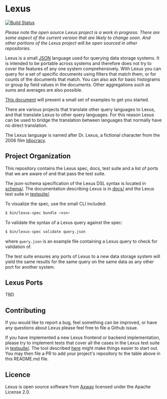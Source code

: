 # Lexus
[![Build Status](https://jenkins.appcelerator.org/buildStatus/icon?job=pem/lexus/master)](https://jenkins.appcelerator.org/job/pem/job/lexus/job/master/)

*Please note the open source Lexus project is a work in progress. There are some aspect of the current version that are likely to change soon. And other portions of the Lexus project will be open sourced in other repositories.*

Lexus is a small [JSON](http://www.json.org/) language used for querying data storage systems.
It is intended to be portable across systems and therefore does not try to cover the features of any one system comprehensively.
With Lexus you can query for a set of specific documents using filters that match them, or for counts of the documents that match.
You can also ask for basic histograms or group by field values in the documents.
Other aggregations such as sums and averages are also possible.

[This document](https://github.com/appcelerator/lexus-opensource/blob/master/docs/getting-started.md) will present a small set of examples to get you started.

There are various projects that translate other query languages to Lexus, and that translate Lexus to other query languages. For this reason Lexus can be used to bridge the translation between languages that normally have no direct translation.

The Lexus language is named after Dr. Lexus, a fictional character from the 2006 film [Idiocracy](https://en.wikipedia.org/wiki/Idiocracy).

## Project Organization

This repository contains the Lexus spec, docs, test suite and a list of ports that we are aware of and that pass the test suite.

The json-schema specification of the Lexus DSL syntax is located in [schema/](https://github.com/appcelerator/lexus-opensource/tree/master/schema). The documentation describing Lexus is in [docs/](https://github.com/appcelerator/lexus-opensource/tree/master/docs) and the Lexus test suite in [testsuite/](https://github.com/appcelerator/lexus-opensource/tree/master/testsuite).

To visualize the spec, use the small CLI included:

```bash
$ bin/lexus-spec bundle <vsn>
```

To validate the syntax of a Lexus query against the spec:
```bash
$ bin/lexus-spec validate query.json
```
where `query.json` is an example file containing a Lexus query to check for validation of.

The test suite ensures any ports of Lexus to a new data storage system will yield the same results for the same query on the same data as any other port for another system.

## Lexus Ports

TBD

## Contributing

If you would like to report a bug, feel something can be improved, or have any questions about Lexus please feel free to file a Github issue.

If you have implemented a new Lexus frontend or backend implementation, please try to implement tests that cover all the cases in the Lexus test suite in [testsuite/](https://github.com/appcelerator/lexus-opensource/tree/master/testsuite). The tool described [here](https://github.com/appcelerator/lexus/blob/master/testsuite/README.md) might make things easier to start out. You may then file a PR to add your project's repository to the table above in this README.md file.

## Licence

Lexus is open source software from [Axway](https://www.axway.com/) licensed under the Apache License 2.0.
